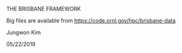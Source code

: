 THE BRISBANE FRAMEWORK

Big files are available from https://code.ornl.gov/hpc/brisbane-data

Jungwon Kim

05/22/2019
